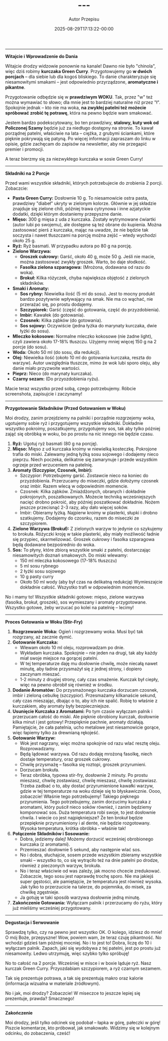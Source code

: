 ﻿---
draft: true
title: "---"
author: "Autor Przepisu"
recipe_image: images/recipe-headers/default.avif
date: 2025-08-29T17:13:22-00:00
categories: ["do-kategoryzacji"]
tags: ["draft"]
tagline: "Przepis do sformatowania"
servings: 4
prep_time: 15
cook: true
cook_time: 30
calories: 300
protein: 20
fat: 10
carbohydrate: 25
---
---

**Witajcie i Wprowadzenie do Dania**

Witajcie drodzy widzowie ponownie na kanale! Dawno nie było "chinola", więc dziś robimy **kurczaka Green Curry**. Przygotowujemy go **w dwóch porcjach** – dla siebie lub dla kogoś bliskiego. To danie charakteryzuje się niesamowitymi smakami – jest odpowiednio przyrządzone, **aromatyczne i pikantne**.

Przygotowanie odbędzie się w **prawdziwym WOKU**. Tak, przez "w" też można wymawiać to słowo; dla mnie jest to bardziej naturalne niż przez "ł". Spokojnie jednak – kto nie ma woka, **na zwykłej patelni też możecie spróbować zrobić tę potrawę**, która na pewno będzie wam smakować.

Jestem bardzo podekscytowany, bo ten prawdziwy, **stalowy, kuty wok od Policzonej Szamy** będzie już za niedługo dostępny na stronie. To kawał porządnej patelni, właściwie na lata – ciężka, z grubymi ściankami, które pięknie pokrywają się patyną. Po więcej informacji zapraszam do linku w opisie, gdzie zachęcam do zapisów na newsletter, aby nie przegapić premier i promocji.

A teraz bierzmy się za niezwykłego kurczaka w sosie Green Curry!

---

**Składniki na 2 Porcje**

Przed wami wszystkie składniki, których potrzebujecie do zrobienia 2 porcji. Zobaczcie:

*   **Pasta Green Curry:** Dosłownie 10 g. To niesamowicie ostra pasta, prawdziwy "diabeł" ukryty w zielonym kolorze. Głównie w jej składzie znajduje się zielone chili, później trawa cytrynowa i inne azjatyckie dodatki, dzięki którym dostaniemy przepyszne danie.
*   **Mięso:** 300 g mięsa z uda z kurczaka. Zostały wytrymowane ćwiartki (autor lubi po swojemu), ale dostępne są też obrane do kupienia. Można zastosować pierś z kurczaka, mając na uwadze, że nie będzie tak soczysta i nawet tłuszczami na porcję można zejść – wtedy wychodzi około 25 g.
*   **Ryż:** Ryż basmati. W przypadku autora po 80 g na porcję.
*   **Zielone Warzywa:**
    *   **Groszek cukrowy:** Garść, około 40 g, może 50 g. Jeśli nie macie, można zastosować zwykły groszek. Warto, bo daje słodkość.
    *   **Fasolka zielona szparagowa:** (Mrożona, dodawana od razu do woka).
    *   **Brokuł:** Kilka różyczek, chyba największa objętość z zielonych składników.
*   **Smaki i Aromaty:**
    *   **Sos rybny:** Niewielka ilość (5 ml do sosu). Jest to mocny produkt bardzo pozytywnie wpływający na smak. Nie ma co wąchać, nie przerażać się, po prostu dodajemy.
    *   **Szczypiorek:** Garść (część do gotowania, część do przyzdobienia).
    *   **Imbir:** Kawałek (do gotowania).
    *   **Czosnek:** Kilka ząbków (do gotowania).
    *   **Sos sojowy:** Oczywiście (jedna łyżka do marynaty kurczaka, dwie łyżki do sosu).
*   **Mleczko kokosowe:** Normalne mleczko kokosowe (nie żadne light), czyli zawiera około 17-18% tłuszczu. Użyjemy mniej więcej 150 g na 2 porcje (do sosu).
*   **Woda:** Około 50 ml (do sosu, dla redukcji).
*   **Olej:** Niewielka ilość (około 10 ml do gotowania kurczaka, reszta do warzyw). Autor uwzględnia tłuszcze, mimo że wok lubi sporo oleju, aby danie miało przyzwoite wartości.
*   **Pieprz:** Nieco (do marynaty kurczaka).
*   **Czarny sezam:** (Do przyozdobienia ryżu).

Macie teraz wszystko przed sobą, czego potrzebujemy. Róbcie screenshota, zapisujcie i zaczynamy!

---

**Przygotowanie Składników (Przed Gotowaniem w Woku)**

Moi drodzy, zanim przejdziemy na palniki i porządnie rozgrzejemy woka, ugotujemy sobie ryż i przygotujemy wszystkie składniki. Dokładnie wszystko pokroimy, poszatkujemy, przygotujemy sos, tak aby tylko później zająć się obróbką w woku, bo po prostu na nic innego nie będzie czasu.

1.  **Ryż:** Ugotuj ryż basmati (80 g na porcję).
2.  **Mięso:** Mięso z ud kurczaka kroimy w niewielką kosteczkę. Pokrojone trafia do miski. Zalewamy jedną łyżką sosu sojowego i dodajemy nieco pieprzu. Niech poczeka, delikatnie się zamarynuje i przede wszystkim ogrzeje przed wrzuceniem na patelnię.
3.  **Aromaty (Szczypior, Czosnek, Imbir):**
    *   Szczypior: Potrzebujemy garść. Zostawcie nieco na koniec do przyzdobienia. Przerzucamy do miseczki, gdzie dołożymy czosnek oraz imbir. Razem wlecą w odpowiednim momencie.
    *   Czosnek: Kilka ząbków. Zmiażdżonych, obranych i dokładnie pokrojonych, poszatkowanych. Możecie techniką wcześniejszych nacięć drobno pokroić, aby później poszatkować dokładnie. Nożem jeszcze przecisnąć 2-3 razy, aby dało więcej soków.
    *   Imbir: Obieramy łyżką. Najpierw kroimy w plasterki, słupki i drobno szatkujemy. Dodajemy do czosnku, razem do miseczki ze szczypiorem.
4.  **Zielone Warzywa (Brokuł):** Z zielonych warzyw to jedynie co szykujemy to brokuła. Różyczki kroję w takie plasterki, aby miały możliwość ładnie się przypiec, skarmelizować. Groszek cukrowy i fasolka szparagowa będą dodawane bezpośrednio do woka.
5.  **Sos:** To płyny, które zbiorą wszystkie smaki z patelni, dostarczając niesamowitych doznań smakowych. Do miski wlewamy:
    *   150 ml mleczka kokosowego (17-18% tłuszczu)
    *   5 ml sosu rybnego
    *   2 łyżki sosu sojowego
    *   10 g pasty curry
    *   Około 50 ml wody (aby był czas na delikatną redukcję)
    Wymieszajcie dokładnie całość. Wszystko trafi w odpowiednim momencie.

No i mamy to! Wszystkie składniki gotowe: mięso, zielone warzywa (fasolka, brokuł, groszek), sos wymieszany i aromaty przygotowane. Wszystko gotowe, żeby wrzucać po kolei na patelnię – lecimy!

---

**Proces Gotowania w Woku (Stir-Fry)**

1.  **Rozgrzewanie Woka:** Ogień i rozgrzewamy woka. Musi być tak rozgrzany, aż zacznie dymić.
2.  **Gotowanie Kurczaka:**
    *   Wlewam około 10 ml oleju, rozprowadzam po dnie.
    *   Wykładam kurczaka. Spokojnie – nie jeden na drugi, tak aby każdy miał swoje miejsce na gorącej patelni.
    *   W tej temperaturze daję mu dosłownie chwilę, może niecałą nawet minutę, aby ładnie przysmażył się z jednej strony, i dopiero zaczynam mieszać.
    *   1-2 minuty z drugiej strony, cały czas smażenie. Kurczak był ciepły, więc na pewno obrobił się również w środku.
3.  **Dodanie Aromatów:** Do przysmażonego kurczaka dorzucam czosnek, imbir i zieloną cebulkę (szczypior). Przesmażamy kilkanaście sekund, cały czas mieszając, dbając o to, aby ich nie spalić. Robię to właśnie z kurczakiem, aby aromaty były bezpieczniejsze.
4.  **Usunięcie Kurczaka z Aromatami:** Po tym czasie wyłączam palnik i przerzucam całość do miski. Ale pięknie obrobiony kurczak, dosłownie kilka minut i jest gotowy! Przepięknie pachnie, aromaty działają. Pamiętajcie, że cała patelnia, ucho metalowe jest niesamowicie gorące, więc łapiemy tylko za drewnianą rękojeść.
5.  **Gotowanie Warzyw:**
    *   Wok jest nagrzany, więc można spokojnie od razu wlać resztę oleju. Rozprowadzamy.
    *   Będą lądować warzywa. Od razu dodaję mrożoną fasolkę, niech dostaje temperatury, oraz groszek cukrowy.
    *   Chwilę przysmażę – fasolka się roztopi, groszek przyrumieni.
    *   Dorzucam brokuła.
    *   Teraz obróbka, typowa stir-fry, dosłownie 2 minuty. Po prostu mieszasz, chwilę zostawiasz, chwilę mieszasz, chwilę zostawiasz. Trzeba zadbać o to, aby dostać przyrumienione kawałki warzyw, gdzie w tej temperaturze na woku dzieje się to błyskawicznie. Oooo, zobaczcie! Właśnie tego potrzebujemy! Takiego pięknego przyrumienia. Tego potrzebujemy, zanim dorzucimy kurczaka z aromatami, który puścił nieco soków również, i zanim będziemy komponować sos. Duża temperatura robi swoje, to jest dosłownie chwila. I wiecie co jest najpiękniejsze? Że ten brokuł będzie przepięknie przyrumieniony i al dente, nie będzie rozgotowany. Wysoka temperatura, krótka obróbka – właśnie tak!
6.  **Połączenie Składników i Sosowanie:**
    *   Dobra, jedziemy dalej! Możemy dorzucić wcześniej obrobionego kurczaka (z aromatami).
    *   Przemieszać dosłownie 5 sekund, aby następnie wlać sos.
    *   No i dobra, słuchajcie, sosem przede wszystkim zbieramy wszystkie smaki – wszystko to, co się wytrąciło też na dnie patelni po drodze, również z pieczonych warzyw, brokuła.
    *   No i teraz właściwie od was zależy, jak mocno chcecie zredukować. Zobaczcie, tego sosu jest naprawdę trochę sporo. Nie ma jakiejś super gęstości, ale pamiętajcie, że temperatura jest również wysoka. Jak tylko to przerzucicie na talerze, do pojemnika, do misek, za chwilkę zgęstnieje.
    *   Ja gotuję w taki sposób warzywa dosłownie jedną minutę.
7.  **Zakończenie Gotowania:** Wyłączam palnik i przerzucamy do ryżu, który już mieliśmy wcześniej przygotowany.

---

**Degustacja i Serwowanie**

Sprawdzę tylko, czy na pewno jest wszystko OK. O kolego, idziesz do mnie! O mój Boże, przepyszne! Wow, powiem wam, że teraz czuję pikantność. No wchodzi gdzieś tam później mocniej. No i to jest to! Dobra, liczę do 10 i wyłączam palnik. Zapach, jaki się wydobywa z tej patelni, jest po prostu już niesamowity. Ledwo utrzymuję, więc szybko tylko spróbuję!

No to całość na 2 porcje. Wcześniej w misce i w boxie ląduje ryż. Nasz kurczak Green Curry. Przyozdabiam szczypiorem, a ryż czarnym sezamem.

Tak się prezentuje potrawa, a tak się prezentują makro oraz kalorie (informacja wizualna w materiale źródłowym).

No i jak, moi drodzy? Zobaczcie! W miseczce to jeszcze lepiej się prezentuje, prawda? Smacznego!

---

**Zakończenie**

Moi drodzy, jeśli tylko odcinek się podobał – łapka w górę, pałeczki w górę! Piszcie komentarze, kto próbował, jak smakowało. Widzimy się w kolejnym odcinku, do zobaczenia, cześć!
